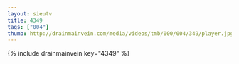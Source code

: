```yaml
--- 
layout: sieutv
title: 4349
tags: ["004"]
thumb: http://drainmainvein.com/media/videos/tmb/000/004/349/player.jpg
---
```

{% include drainmainvein key="4349" %} 

